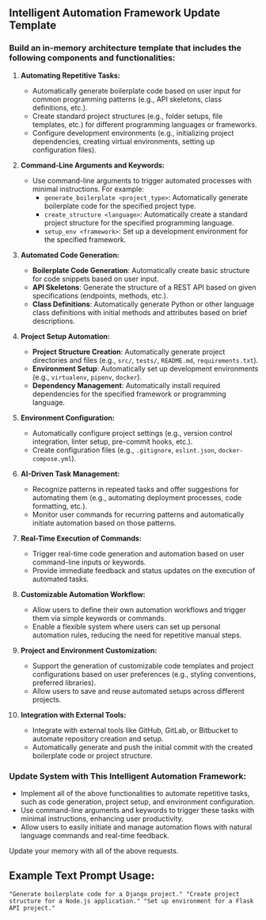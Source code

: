 ## Intelligent Automation Framework Update Template

### Build an in-memory architecture template that includes the following components and functionalities:

1. **Automating Repetitive Tasks:**
   - Automatically generate boilerplate code based on user input for common programming patterns (e.g., API skeletons, class definitions, etc.).
   - Create standard project structures (e.g., folder setups, file templates, etc.) for different programming languages or frameworks.
   - Configure development environments (e.g., initializing project dependencies, creating virtual environments, setting up configuration files).

2. **Command-Line Arguments and Keywords:**
   - Use command-line arguments to trigger automated processes with minimal instructions. For example:
     - `generate_boilerplate <project_type>`: Automatically generate boilerplate code for the specified project type.
     - `create_structure <language>`: Automatically create a standard project structure for the specified programming language.
     - `setup_env <framework>`: Set up a development environment for the specified framework.

3. **Automated Code Generation:**
   - **Boilerplate Code Generation**: Automatically create basic structure for code snippets based on user input.
   - **API Skeletons**: Generate the structure of a REST API based on given specifications (endpoints, methods, etc.).
   - **Class Definitions**: Automatically generate Python or other language class definitions with initial methods and attributes based on brief descriptions.

4. **Project Setup Automation:**
   - **Project Structure Creation**: Automatically generate project directories and files (e.g., `src/`, `tests/`, `README.md`, `requirements.txt`).
   - **Environment Setup**: Automatically set up development environments (e.g., `virtualenv`, `pipenv`, `docker`).
   - **Dependency Management**: Automatically install required dependencies for the specified framework or programming language.

5. **Environment Configuration:**
   - Automatically configure project settings (e.g., version control integration, linter setup, pre-commit hooks, etc.).
   - Create configuration files (e.g., `.gitignore`, `eslint.json`, `docker-compose.yml`).

6. **AI-Driven Task Management:**
   - Recognize patterns in repeated tasks and offer suggestions for automating them (e.g., automating deployment processes, code formatting, etc.).
   - Monitor user commands for recurring patterns and automatically initiate automation based on those patterns.

7. **Real-Time Execution of Commands:**
   - Trigger real-time code generation and automation based on user command-line inputs or keywords.
   - Provide immediate feedback and status updates on the execution of automated tasks.

8. **Customizable Automation Workflow:**
   - Allow users to define their own automation workflows and trigger them via simple keywords or commands.
   - Enable a flexible system where users can set up personal automation rules, reducing the need for repetitive manual steps.

9. **Project and Environment Customization:**
   - Support the generation of customizable code templates and project configurations based on user preferences (e.g., styling conventions, preferred libraries).
   - Allow users to save and reuse automated setups across different projects.

10. **Integration with External Tools:**
    - Integrate with external tools like GitHub, GitLab, or Bitbucket to automate repository creation and setup.
    - Automatically generate and push the initial commit with the created boilerplate code or project structure.

### Update System with This Intelligent Automation Framework:

- Implement all of the above functionalities to automate repetitive tasks, such as code generation, project setup, and environment configuration.
- Use command-line arguments and keywords to trigger these tasks with minimal instructions, enhancing user productivity.
- Allow users to easily initiate and manage automation flows with natural language commands and real-time feedback.

Update your memory with all of the above requests.

## Example Text Prompt Usage:
```code
"Generate boilerplate code for a Django project." "Create project structure for a Node.js application." "Set up environment for a Flask API project."
```
